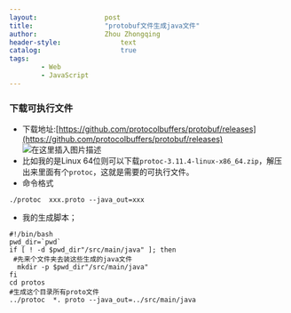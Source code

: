 ```yaml
---
layout:					post
title:					"protobuf文件生成java文件"
author:					Zhou Zhongqing
header-style:				text
catalog:					true
tags:
		- Web
		- JavaScript
---
```

### 下载可执行文件
- 下载地址:[https://github.com/protocolbuffers/protobuf/releases](https://github.com/protocolbuffers/protobuf/releases)
![在这里插入图片描述](https://i-blog.csdnimg.cn/blog_migrate/1c589d15fcd429658a950e970539d1b5.png)
- 比如我的是Linux 64位则可以下载`protoc-3.11.4-linux-x86_64.zip`，解压出来里面有个`protoc`，这就是需要的可执行文件。
- 命令格式

```
./protoc  xxx.proto --java_out=xxx
```
- 我的生成脚本；

```
#!/bin/bash
pwd_dir=`pwd`
if [ ! -d $pwd_dir"/src/main/java" ]; then
 #先来个文件夹去装这些生成的java文件
  mkdir -p $pwd_dir"/src/main/java"
fi
cd protos
#生成这个目录所有proto文件
../protoc  *. proto --java_out=../src/main/java

```




